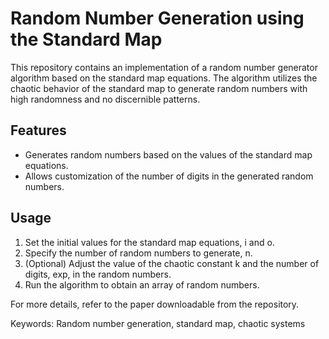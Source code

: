 # Random Number Generation using the Standard Map
This repository contains an implementation of a random number generator algorithm based on the standard map equations. The algorithm utilizes the chaotic behavior of the standard map to generate random numbers with high randomness and no discernible patterns.

## Features
- Generates random numbers based on the values of the standard map equations.
- Allows customization of the number of digits in the generated random numbers.

## Usage
1. Set the initial values for the standard map equations, i and o.
2. Specify the number of random numbers to generate, n.
3. (Optional) Adjust the value of the chaotic constant k and the number of digits, exp, in the random numbers.
4. Run the algorithm to obtain an array of random numbers.

For more details, refer to the paper downloadable from the repository.

Keywords: Random number generation, standard map, chaotic systems
